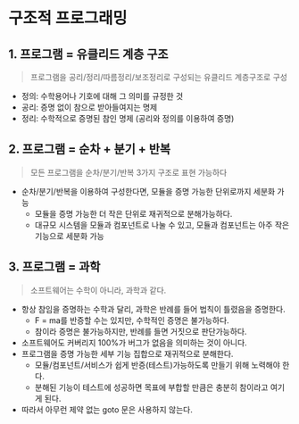 # 구조적 프로그래밍

## 1. 프로그램 = 유클리드 계층 구조

> 프로그램을 공리/정리/따름정리/보조정리로 구성되는 유클리드 계층구조로 구성

- 정의: 수학용어나 기호에 대해 그 의미를 규정한 것
- 공리: 증명 없이 참으로 받아들여지는 명제
- 정리: 수학적으로 증명된 참인 명제 (공리와 정의를 이용하여 증명)

## 2. 프로그램 = 순차 + 분기 + 반복

> 모든 프로그램을 순차/분기/반복 3가지 구조로 표현 가능하다

- 순차/분기/반복을 이용하여 구성한다면, 모듈을 증명 가능한 단위로까지 세분화 가능
    - 모듈을 증명 가능한 더 작은 단위로 재귀적으로 분해가능하다.
    - 대규모 시스템을 모듈과 컴포넌트로 나눌 수 있고, 모듈과 컴포넌트는 아주 작은 기능으로 세분화 가능

## 3. 프로그램 = 과학

> 소프트웨어는 수학이 아니라, 과학과 같다.

- 항상 참임을 증명하는 수학과 달리, 과학은 반례를 들어 법칙이 틀렸음을 증명한다.
    - F = ma를 반증할 수는 있지만, 수학적인 증명은 불가능하다.
    - 참이라 증명은 불가능하지만, 반례를 들면 거짓으로 판단가능하다.
- 소프트웨어도 커버리지 100%가 버그가 없음을 의미하는 것이 아니다.
- 프로그램을 증명 가능한 세부 기능 집합으로 재귀적으로 분해한다.
    - 모듈/컴포넌트/서비스가 쉽게 반증(테스트)가능하도록 만들기 위해 노력해야 한다.
    - 분해된 기능이 테스트에 성공하면 목표에 부합할 만큼은 충분히 참이라고 여기게 된다.
- 따라서 아무런 제약 없는 goto 문은 사용하지 않는다.
